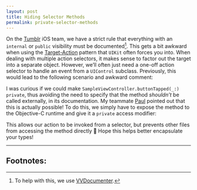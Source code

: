 ```yaml
---
layout: post
title: Hiding Selector Methods
permalink: private-selector-methods
---
```


On the [Tumblr](https://www.tumblr.com) iOS team, we have a strict rule that everything with an `internal` or `public` visibility must be documented[^1]. This gets a bit awkward when using the [Target-Action](https://developer.apple.com/library/ios/documentation/General/Conceptual/Devpedia-CocoaApp/TargetAction.html) pattern that `UIKit` often forces you into. When dealing with multiple action selectors, it makes sense to factor out the target into a separate object. However, we’ll often just need a one-off action selector to handle an event from a `UIControl` subclass. Previously, this would lead to the following scenario and awkward comment:

<script src="https://gist.github.com/Jasdev/3338cda9d6c799323abe.js"></script>

I was curious if we could make `SampleViewController.buttonTapped(_:)` `private`, thus avoiding the need to specify that the method _shouldn’t_ be called externally, in its documentation. My teammate [Paul](https://twitter.com/paulrehkugler) pointed out that this is actually possible! To do this, we simply have to expose the method to the Objective-C runtime and give it a `private` access modifier:

<script src="https://gist.github.com/Jasdev/ea842f5a4527dae5d9e3.js"></script>

This allows our action to be invoked from a selector, but prevents other files from accessing the method directly 🎉 Hope this helps better encapsulate your types!

---

## Footnotes:

[^1]: To help with this, we use [VVDocumenter](https://github.com/onevcat/VVDocumenter-Xcode).

